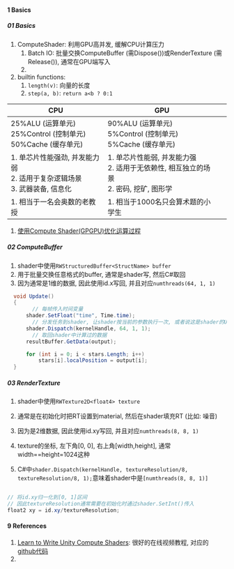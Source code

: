 



#### 1 Basics

##### 01 Basics

1. ComputeShader: 利用GPU高并发, 缓解CPU计算压力
   1. Batch IO: 批量交换ComputeBuffer (需Dispose())或RenderTexture (需Release()), 通常在GPU端写入
   2. 
3. builtin functions:
   1. `length(v)`: 向量的长度
   2. `step(a, b)`: `return a<b ? 0:1`



| CPU                                                          | GPU                                                          |      |
| ------------------------------------------------------------ | ------------------------------------------------------------ | ---- |
| 25%ALU (运算单元)<br />25%Control (控制单元)<br />50%Cache (缓存单元) | 90%ALU (运算单元)<br />5%Control (控制单元)<br />5%Cache (缓存单元) |      |
| 1. 单芯片性能强劲, 并发能力弱<br />2. 适用于复杂逻辑场景<br />3. 武器装备, 信息化 | 1. 单芯片性能弱, 并发能力强<br />2. 适用于无依赖性, 相互独立的场景<br />2. 密码, 挖矿, 图形学 |      |
| 1. 相当于一名会奥数的老教授                                  | 1. 相当于1000名只会算术题的小学生                            |      |

1. [使用Compute Shader(GPGPU)优化运算过程](https://www.bilibili.com/video/BV1bW4y1675m)



##### 02 ComputeBuffer

1. shader中使用`RWStructuredBuffer<StructName> buffer`
2. 用于批量交换任意格式的buffer, 通常是shader写, 然后C#取回
3. 因为通常是1维的数据, 因此使用id.x写回, 并且对应`numthreads(64, 1, 1)`



```csharp
  void Update()
  {
  		// 每帧传入时间变量
      shader.SetFloat("time", Time.time);
    	// 分发任务到shader, 让shader按当前的参数执行一次, 或者说这是shader的Update()
      shader.Dispatch(kernelHandle, 64, 1, 1);
    	// 取回shader中计算过的数据
      resultBuffer.GetData(output);

      for (int i = 0; i < stars.Length; i++)
          stars[i].localPosition = output[i];
  }
```





##### 03 RenderTexture

1. shader中使用`RWTexture2D<float4> texture`
2. 通常是在初始化时把RT设置到material, 然后在shader填充RT (比如: 噪音)
3. 因为是2维数据, 因此使用id.xy写回, 并且对应`numthreads(8, 8, 1)`
4. texture的坐标, 左下角[0, 0], 右上角[width,height], 通常width==height=1024这种

5. C#中`shader.Dispatch(kernelHandle, textureResolution/8, textureResolution/8, 1);`意味着shader中是`[numthreads(8, 8, 1)]`



```glsl

// 将id.xy归一化到[0, 1]区间
// 因此textureResolution通常需要在初始化时通过shader.SetInt()传入
float2 xy = id.xy/textureResolution;

```





#### 9 References

1. [Learn to Write Unity Compute Shaders](https://www.bilibili.com/video/BV12G4y1k76a): 很好的在线视频教程, 对应的[github代码](https://github.com/NikLever/UnityComputeShaders)
2. 